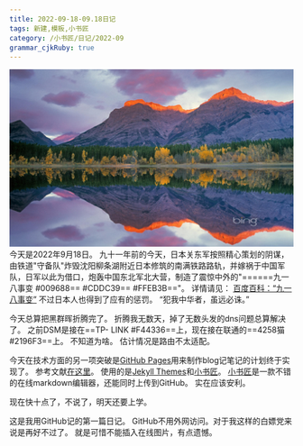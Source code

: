 ```yaml
---
title: 2022-09-18-09.18日记
tags: 新建,模板,小书匠
category: /小书匠/日记/2022-09
grammar_cjkRuby: true
---
```

![bing壁纸](./images/1663508339621.png)
今天是2022年9月18日。
九十一年前的今天，日本关东军按照精心策划的阴谋，由铁道"守备队"炸毁沈阳柳条湖附近日本修筑的南满铁路路轨，并嫁祸于中国军队，日军以此为借口，炮轰中国东北军北大营，制造了震惊中外的"======九一八事变 #009688== #CDDC39== #FFEB3B=="。
详情请见： [百度百科：“九一八事变”](https://baike.baidu.com/item/%E4%B9%9D%C2%B7%E4%B8%80%E5%85%AB%E4%BA%8B%E5%8F%98/2573930?fromtitle=%E4%B9%9D%E4%B8%80%E5%85%AB%E4%BA%8B%E5%8F%98&fromid=632843#:~:text=%E4%B9%9D%C2%B7%E4%B8%80%E5%85%AB%E4%BA%8B%E5%8F%98%EF%BC%8C%E5%8F%88%E7%A7%B0%E5%A5%89%E5%A4%A9%E4%BA%8B%E5%8F%98%E3%80%81%E6%9F%B3%E6%9D%A1%E6%B9%96%E4%BA%8B%E4%BB%B6%E3%80%82%20%5B1%5D%20%20%E6%98%AF1931%E5%B9%B49%E6%9C%8818%E6%97%A5%E6%97%A5%E6%9C%AC%E9%A9%BB%E4%B8%AD%E5%9B%BD%E4%B8%9C%E5%8C%97%E5%9C%B0%E5%8C%BA%E7%9A%84%E5%85%B3%E4%B8%9C%E5%86%9B%E7%AA%81%E7%84%B6%E8%A2%AD%E5%87%BB%E6%B2%88%E9%98%B3%EF%BC%8C%E4%BB%A5%E6%AD%A6%E5%8A%9B%E4%BE%B5%E5%8D%A0%E4%B8%9C%E5%8C%97%E7%9A%84%E4%BA%8B%E4%BB%B6%E3%80%82,%5B2%5D%20%20%E4%B9%9D%C2%B7%E4%B8%80%E5%85%AB%E4%BA%8B%E5%8F%98%E6%98%AF%E6%97%A5%E6%9C%AC%E5%B8%9D%E5%9B%BD%E4%B8%BB%E4%B9%89%E4%BC%81%E5%9B%BE%E4%BB%A5%E6%AD%A6%E5%8A%9B%E5%BE%81%E6%9C%8D%E4%B8%AD%E5%9B%BD%E7%9A%84%E5%BC%80%E7%AB%AF%E3%80%82%201931%E5%B9%B49%E6%9C%8818%E6%97%A5%E5%A4%9C%EF%BC%8C%E7%9B%98%E8%B8%9E%E5%9C%A8%E4%B8%AD%E5%9B%BD%E4%B8%9C%E5%8C%97%E7%9A%84%E6%97%A5%E6%9C%AC%E5%85%B3%E4%B8%9C%E5%86%9B%E6%8C%89%E7%85%A7%E7%B2%BE%E5%BF%83%E7%AD%96%E5%88%92%E7%9A%84%E9%98%B4%E8%B0%8B%EF%BC%8C%E7%94%B1%E9%93%81%E9%81%93%22%E5%AE%88%E5%A4%87%E9%98%9F%22%E7%82%B8%E6%AF%81%E6%B2%88%E9%98%B3%E6%9F%B3%E6%9D%A1%E6%B9%96%E9%99%84%E8%BF%91%E6%97%A5%E6%9C%AC%E4%BF%AE%E7%AD%91%E7%9A%84%E5%8D%97%E6%BB%A1%E9%93%81%E8%B7%AF%E8%B7%AF%E8%BD%A8%EF%BC%8C%E5%B9%B6%E5%AB%81%E7%A5%B8%E4%BA%8E%E4%B8%AD%E5%9B%BD%E5%86%9B%E9%98%9F%EF%BC%8C%E6%97%A5%E5%86%9B%E4%BB%A5%E6%AD%A4%E4%B8%BA%E5%80%9F%E5%8F%A3%EF%BC%8C%E7%82%AE%E8%BD%B0%E4%B8%AD%E5%9B%BD%E4%B8%9C%E5%8C%97%E5%86%9B%E5%8C%97%E5%A4%A7%E8%90%A5%EF%BC%8C%E5%88%B6%E9%80%A0%E4%BA%86%E9%9C%87%E6%83%8A%E4%B8%AD%E5%A4%96%E7%9A%84%22%E4%B9%9D%E4%B8%80%E5%85%AB%E4%BA%8B%E5%8F%98%22%E3%80%82%E6%AC%A1%E6%97%A5%EF%BC%8C%E6%97%A5%E5%86%9B%E4%BE%B5%E5%8D%A0%E6%B2%88%E9%98%B3%EF%BC%8C%E5%8F%88%E9%99%86%E7%BB%AD%E4%BE%B5%E5%8D%A0%E4%BA%86%E4%B8%9C%E5%8C%97%E4%B8%89%E7%9C%81%E3%80%821932%E5%B9%B42%E6%9C%88%EF%BC%8C%E4%B8%9C%E5%8C%97%E5%85%A8%E5%A2%83%E6%B2%A6%E9%99%B7%E3%80%82%E6%AD%A4%E5%90%8E%EF%BC%8C%E6%97%A5%E6%9C%AC%E5%9C%A8%E4%B8%AD%E5%9B%BD%E4%B8%9C%E5%8C%97%E5%BB%BA%E7%AB%8B%E4%BA%86%E4%BC%AA%E6%BB%A1%E6%B4%B2%E5%9B%BD%E5%82%80%E5%84%A1%E6%94%BF%E6%9D%83%EF%BC%8C%E5%BC%80%E5%A7%8B%E4%BA%86%E5%AF%B9%E4%B8%9C%E5%8C%97%E4%BA%BA%E6%B0%91%E9%95%BF%E8%BE%BE14%E5%B9%B4%E4%B9%8B%E4%B9%85%E7%9A%84%E5%A5%B4%E5%BD%B9%E5%92%8C%E6%AE%96%E6%B0%91%E7%BB%9F%E6%B2%BB%EF%BC%8C%E4%BD%BF%E4%B8%9C%E5%8C%973000%E5%A4%9A%E4%B8%87%E5%90%8C%E8%83%9E%E9%A5%B1%E5%8F%97%E4%BA%A1%E5%9B%BD%E5%A5%B4%E7%9A%84%E7%97%9B%E8%8B%A6%E6%BB%8B%E5%91%B3%E3%80%82%20%E4%B9%9D%C2%B7%E4%B8%80%E5%85%AB%E4%BA%8B%E5%8F%98%E6%98%AF%E7%94%B1%E6%97%A5%E6%9C%AC%E8%93%84%E6%84%8F%E5%88%B6%E9%80%A0%E5%B9%B6%E5%8F%91%E5%8A%A8%E7%9A%84%E4%BE%B5%E5%8D%8E%E6%88%98%E4%BA%89%EF%BC%8C%E6%98%AF%E6%97%A5%E6%9C%AC%E5%B8%9D%E5%9B%BD%E4%B8%BB%E4%B9%89%E4%BE%B5%E5%8D%8E%E7%9A%84%E5%BC%80%E7%AB%AF%E3%80%82%E4%B9%9D%C2%B7%E4%B8%80%E5%85%AB%E4%BA%8B%E5%8F%98%E4%B9%9F%E6%A0%87%E5%BF%97%E7%9D%80%E4%B8%96%E7%95%8C%E5%8F%8D%E6%B3%95%E8%A5%BF%E6%96%AF%E6%88%98%E4%BA%89%E7%9A%84%E8%B5%B7%E7%82%B9%EF%BC%8C%E6%8F%AD%E5%BC%80%E4%BA%86%E7%AC%AC%E4%BA%8C%E6%AC%A1%E4%B8%96%E7%95%8C%E5%A4%A7%E6%88%98%E4%B8%9C%E6%96%B9%E6%88%98%E5%9C%BA%E7%9A%84%E5%BA%8F%E5%B9%95%E3%80%82)
不过日本人也得到了应有的惩罚。
“犯我中华者，虽远必诛。”

今天总算把黑群晖折腾完了。
折腾我无数天，掉了无数头发的dns问题总算解决了。
之前DSM是接在==TP- LINK #F44336==上，现在接在联通的==4258猫 #2196F3==上。
不知道为啥。
估计情况是路由不太适配。

今天在技术方面的另一项突破是[GitHub Pages](https://pages.github.com/)用来制作blog记笔记的计划终于实现了。
参考文献[在这里](https://www.cnblogs.com/wxyww/p/xiaoshujiang.html)。
使用的是[Jekyll Themes](http://jekyllthemes.org/)和[小书匠](http://soft.xiaoshujiang.com/)。
[小书匠](http://soft.xiaoshujiang.com/)是一款不错的在线markdown编辑器，还能同时上传到GitHub。
实在应该安利。

现在快十点了，不说了，明天还要上学。

这是我用GitHub记的第一篇日记。
GitHub不用外网访问。对于我这样的白嫖党来说是再好不过了。
就是可惜不能插入在线图片，有点遗憾。
